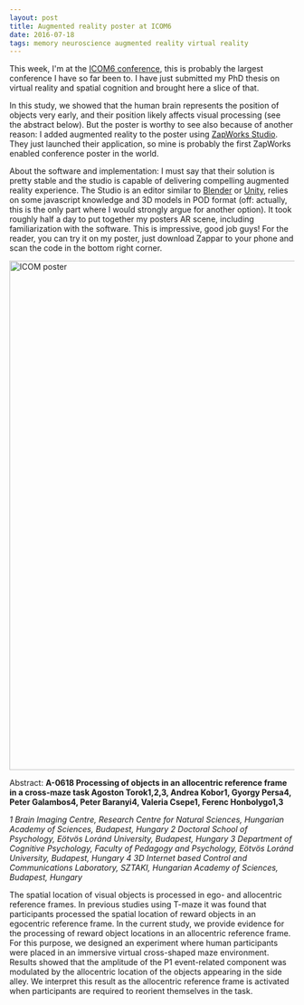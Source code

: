 ```yaml
---
layout: post
title: Augmented reality poster at ICOM6
date: 2016-07-18
tags: memory neuroscience augmented reality virtual reality
---
```


This week, I'm at the [ICOM6 conference](http://www.icom2016.com/), this is probably the largest conference I have so far been to. I have just submitted my PhD thesis on virtual reality and spatial cognition and brought here a slice of that. 

In this study, we showed that the human brain represents the position of objects very early, and their position likely affects visual processing (see the abstract below). But the poster is worthy to see also because of another reason: I added augmented reality to the poster using [ZapWorks Studio](https://zap.works/). They just launched their application, so mine is probably the first ZapWorks enabled conference poster in the world. 

About the software and implementation: I must say that their solution is pretty stable and the studio is capable of delivering compelling augmented reality experience. The Studio is an editor similar to [Blender](https://www.blender.org/) or [Unity](https://unity3d.com/), relies on some javascript knowledge and 3D models in POD format (off: actually, this is the only part where I would strongly argue for another option). It took roughly half a day to put together my posters AR scene, including familiarization with the software. This is impressive, good job guys! For the reader, you can try it on my poster, just download Zappar to your phone and scan the code in the bottom right corner.


<img class="  wp-image-74 alignright" src="/public/img/ICOM_2016.jpg" alt="ICOM poster" width = "auto" height="900" />

Abstract:
__A-0618 Processing of objects in an allocentric reference frame in a cross-maze task
Agoston Torok1,2,3, Andrea Kobor1, Gyorgy Persa4, Peter Galambos4, Peter Baranyi4, Valeria Csepe1, Ferenc Honbolygo1,3__

_1 Brain Imaging Centre, Research Centre for Natural Sciences, Hungarian Academy of Sciences, Budapest, Hungary 2 Doctoral School of Psychology, Eötvös Loránd University, Budapest, Hungary 3 Department of Cognitive Psychology, Faculty of Pedagogy and Psychology, Eötvös Loránd University, Budapest, Hungary 4 3D Internet based Control and Communications Laboratory, SZTAKI, Hungarian Academy of Sciences, Budapest, Hungary_

The spatial location of visual objects is processed in ego- and allocentric reference frames. In previous studies using T-maze it was found that participants processed the spatial location of reward objects in an egocentric reference frame. In the current study, we provide evidence for the processing of reward object locations in an allocentric reference frame. For this purpose, we designed an experiment where human participants were placed in an immersive virtual cross-shaped maze environment. Results showed that the amplitude of the P1 event-related component was modulated by the allocentric location of the objects appearing in the side alley. We interpret this result as the allocentric reference frame is activated when participants are required to reorient themselves in the task.
